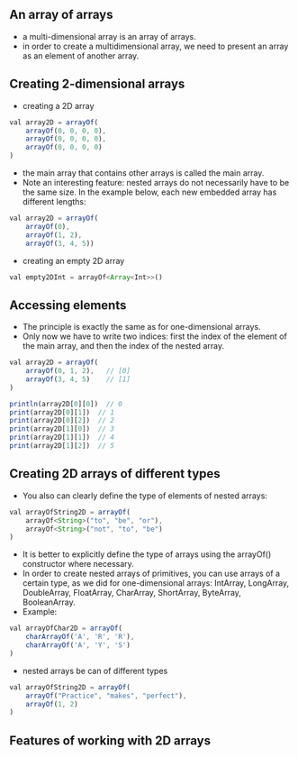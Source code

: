 ## An array of arrays
- a multi-dimensional array is an array of arrays.
- in order to create a multidimensional array, we need to present an array as an element of another array.

## Creating 2-dimensional arrays
- creating a 2D array
```js
val array2D = arrayOf(
    arrayOf(0, 0, 0, 0),
    arrayOf(0, 0, 0, 0),
    arrayOf(0, 0, 0, 0)
)
```
- the main array that contains other arrays is called the main array.
- Note an interesting feature: nested arrays do not necessarily have to be the same size. In the example below, each new embedded array has different lengths:
```js
val array2D = arrayOf(
    arrayOf(0),
    arrayOf(1, 2),
    arrayOf(3, 4, 5))
```
- creating an empty 2D array
```js
val empty2DInt = arrayOf<Array<Int>>()
```

## Accessing elements
- The principle is exactly the same as for one-dimensional arrays. 
- Only now we have to write two indices: first the index of the element of the main array, and then the index of the nested array.
```js
val array2D = arrayOf(
    arrayOf(0, 1, 2),   // [0]
    arrayOf(3, 4, 5)    // [1]
)

println(array2D[0][0])	// 0
print(array2D[0][1])  // 1
print(array2D[0][2])  // 2
print(array2D[1][0])  // 3
print(array2D[1][1])  // 4
print(array2D[1][2])  // 5
```

## Creating 2D arrays of different types
- You also can clearly define the type of elements of nested arrays:
```js
val arrayOfString2D = arrayOf(
    arrayOf<String>("to", "be", "or"),
    arrayOf<String>("not", "to", "be")
)
```
- It is better to explicitly define the type of arrays using the arrayOf() constructor where necessary.
- In order to create nested arrays of primitives, you can use arrays of a certain type, as we did for one-dimensional arrays: IntArray, LongArray, DoubleArray, FloatArray, CharArray, ShortArray, ByteArray, BooleanArray.
- Example:
```js
val arrayOfChar2D = arrayOf(
    charArrayOf('A', 'R', 'R'),
    charArrayOf('A', 'Y', 'S')
)
```
- nested arrays be can of different types
```js
val arrayOfString2D = arrayOf(
    arrayOf("Practice", "makes", "perfect"),
    arrayOf(1, 2)
)
```

## Features of working with 2D arrays
